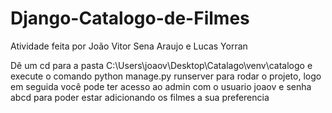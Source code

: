 # Django-Catalogo-de-Filmes
Atividade feita por João Vitor Sena Araujo e Lucas Yorran

Dê um cd para a pasta C:\Users\joaov\Desktop\Catalago\venv\catalogo e execute o comando python manage.py runserver para rodar o projeto, logo em seguida você pode ter acesso ao admin com o usuario joaov e senha abcd para poder estar adicionando os filmes a sua preferencia
